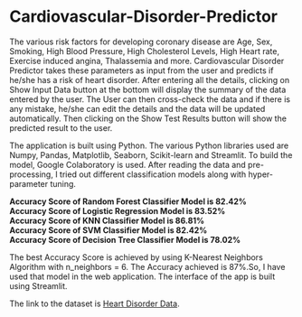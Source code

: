 # Cardiovascular-Disorder-Predictor
The various risk factors for developing coronary disease are Age, Sex, Smoking, High Blood Pressure, High Cholesterol Levels, High Heart rate, Exercise induced angina, Thalassemia and more. Cardiovascular Disorder Predictor takes these parameters as input from the user and predicts if he/she has a risk of heart disorder. After entering all the details, clicking on Show Input Data button at the bottom will display the summary of the data entered by the user. The User can then cross-check the data and if there is any mistake, he/she can edit the details and the data will be updated automatically. Then clicking on the Show Test Results button will show the predicted result to the user.

The application is built using Python. The various Python libraries used are Numpy, Pandas, Matplotlib, Seaborn, Scikit-learn and Streamlit. To build the model, Google Colaboratory is used. After reading the data and pre-processing, I tried out different classification models along with hyper-parameter tuning.

<strong>Accuracy Score of Random Forest Classifier Model is 82.42%<br>
Accuracy Score of Logistic Regression Model is 83.52%<br>
Accuracy Score of KNN Classifier Model is 86.81%<br>
Accuracy Score of SVM Classifier Model is 82.42%<br>
Accuracy Score of Decision Tree Classifier Model is 78.02%<br></strong>

The best Accuracy Score is achieved by using K-Nearest Neighbors Algorithm with n_neighbors = 6. The Accuracy achieved is 87%.So, I have used that model in the web application. The interface of the app is built using Streamlit.

The link to the dataset is [Heart Disorder Data](https://www.kaggle.com/ronitf/heart-disease-uci).
